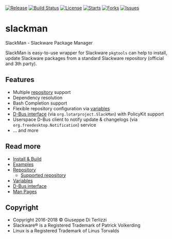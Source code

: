 [![Release](https://img.shields.io/github/release/LotarProject/slackman.svg)](https://github.com/LotarProject/slackman/releases) [![Build Status](https://travis-ci.org/LotarProject/slackman.svg)](https://travis-ci.org/LotarProject/slackman) [![License](https://img.shields.io/github/license/LotarProject/slackman.svg)](https://github.com/LotarProject/slackman) [![Starts](https://img.shields.io/github/stars/LotarProject/slackman.svg)](https://github.com/LotarProject/slackman) [![Forks](https://img.shields.io/github/forks/LotarProject/slackman.svg)](https://github.com/LotarProject/slackman) [![Issues](https://img.shields.io/github/issues/LotarProject/slackman.svg)](https://github.com/LotarProject/slackman/issues)

# slackman

SlackMan - Slackware Package Manager

SlackMan is easy-to-use wrapper for Slackware ``pkgtools`` can help to install,
update Slackware packages from a standard Slackware repository (official and 3th party).

## Features

 - Multiple [repository](repo.md) support
 - Dependency resolution
 - Bash Completion support
 - Flexible repository configuration via [variables](variables.md)
 - [D-Bus interface](dbus.md) (via `org.lotarproject.SlackMan`) with PolicyKit support
 - Userspace D-Bus client to notify update & changelogs (via `org.freedesktop.Notification`) service
 - ... and more

## Read more

 - [Install & Build](install.md)
 - [Examples](examples.md)
 - [Repository](repo.md)
   - [Supported repository](supported-repo.md)
 - [Variables](variables.md)
 - [D-Bus interface](dbus.md)
 - [Man Pages](man.md)


## Copyright

 - Copyright 2016-2018 © Giuseppe Di Terlizzi
 - Slackware® is a Registered Trademark of Patrick Volkerding
 - Linux is a Registered Trademark of Linus Torvalds
